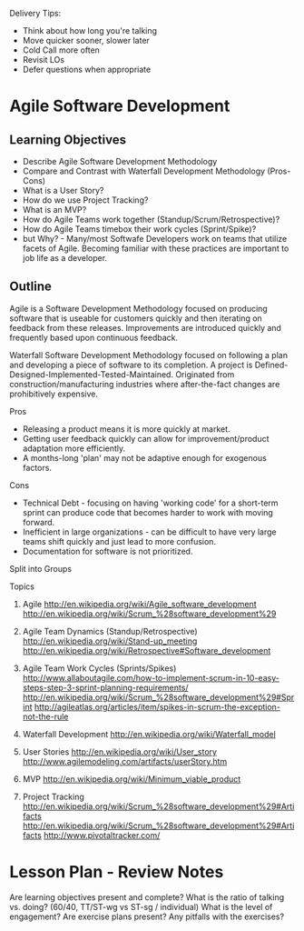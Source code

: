 Delivery Tips:

* Think about how long you're talking
* Move quicker sooner, slower later
* Cold Call more often
* Revisit LOs
* Defer questions when appropriate

# Agile Software Development

## Learning Objectives
* Describe Agile Software Development Methodology
* Compare and Contrast with Waterfall Development Methodology (Pros-Cons)
* What is a User Story?
* How do we use Project Tracking?
* What is an MVP?
* How do Agile Teams work together (Standup/Scrum/Retrospective)?
* How do Agile Teams timebox their work cycles (Sprint/Spike)?
* but Why? - Many/most Softwafe Developers work on teams that utilize facets of Agile.  Becoming familiar with these practices are important to job life as a developer.  
## Outline

Agile is a Software Development Methodology focused on producing software that is useable for customers quickly and then iterating on feedback from these releases.  Improvements are introduced quickly and frequently based upon continuous feedback.  

Waterfall Software Development Methodology focused on following a plan and developing a piece of software to its completion.  A project is Defined-Designed-Implemented-Tested-Maintained.  Originated from construction/manufacturing industries where after-the-fact changes are prohibitively expensive.  

Pros

* Releasing a product means it is more quickly at market.
* Getting user feedback quickly can allow for improvement/product adaptation more efficiently.
* A months-long 'plan' may not be adaptive enough for exogenous factors.

Cons

* Technical Debt - focusing on having 'working code' for a short-term sprint can produce code that becomes harder to work with moving forward.
* Inefficient in large organizations - can be difficult to have very large teams shift quickly and just lead to more confusion.
* Documentation for software is not prioritized.

Split into Groups

Topics

1. Agile
	http://en.wikipedia.org/wiki/Agile_software_development
	http://en.wikipedia.org/wiki/Scrum_%28software_development%29

2. Agile Team Dynamics (Standup/Retrospective)
	http://en.wikipedia.org/wiki/Stand-up_meeting
	http://en.wikipedia.org/wiki/Retrospective#Software_development

3. Agile Team Work Cycles (Sprints/Spikes)
	http://www.allaboutagile.com/how-to-implement-scrum-in-10-easy-steps-step-3-sprint-planning-requirements/
	http://en.wikipedia.org/wiki/Scrum_%28software_development%29#Sprint
	http://agileatlas.org/articles/item/spikes-in-scrum-the-exception-not-the-rule

4. Waterfall Development
	http://en.wikipedia.org/wiki/Waterfall_model

5. User Stories
	http://en.wikipedia.org/wiki/User_story
	http://www.agilemodeling.com/artifacts/userStory.htm

6. MVP
	http://en.wikipedia.org/wiki/Minimum_viable_product

7. Project Tracking
	http://en.wikipedia.org/wiki/Scrum_%28software_development%29#Artifacts
	http://en.wikipedia.org/wiki/Scrum_%28software_development%29#Artifacts
	http://www.pivotaltracker.com/

# Lesson Plan - Review Notes

Are learning objectives present and complete?
What is the ratio of talking vs. doing? (60/40, TT/ST-wg vs ST-sg / individual)
What is the level of engagement?
Are exercise plans present?
Any pitfalls with the exercises?

